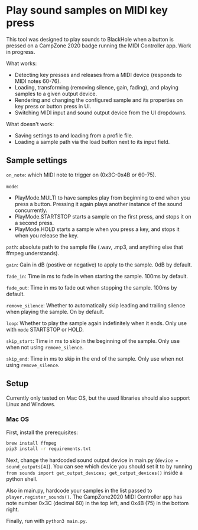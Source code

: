 # Play sound samples on MIDI key press

This tool was designed to play sounds to BlackHole when a button is pressed on a CampZone 2020 badge running the MIDI Controller app. Work in progress.

What works:
* Detecting key presses and releases from a MIDI device (responds to MIDI notes 60-76).
* Loading, transforming (removing silence, gain, fading), and playing samples to a given output device.
* Rendering and changing the configured sample and its properties on key press or button press in UI.
* Switching MIDI input and sound output device from the UI dropdowns.

What doesn't work:
* Saving settings to and loading from a profile file.
* Loading a sample path via the load button next to its input field.

## Sample settings
`on_note`: which MIDI note to trigger on (0x3C-0x4B or 60-75).

`mode`:
* PlayMode.MULTI to have samples play from beginning to end when you press a button. Pressing it again plays another instance of the sound concurrently.
* PlayMode.STARTSTOP starts a sample on the first press, and stops it on a second press.
* PlayMode.HOLD starts a sample when you press a key, and stops it when you release the key.

`path`: absolute path to the sample file (.wav, .mp3, and anything else that ffmpeg understands).

`gain`: Gain in dB (postive or negative) to apply to the sample. 0dB by default.

`fade_in`: Time in ms to fade in when starting the sample. 100ms by default.

`fade_out`: Time in ms to fade out when stopping the sample. 100ms by default.

`remove_silence`: Whether to automatically skip leading and trailing silence when playing the sample. On by default.

`loop`: Whether to play the sample again indefinitely when it ends. Only use with `mode` STARTSTOP or HOLD.

`skip_start`: Time in ms to skip in the beginning of the sample. Only use when not using `remove_silence`.

`skip_end`: Time in ms to skip in the end of the sample. Only use when not using `remove_silence`.
 
## Setup
Currently only tested on Mac OS, but the used libraries should also support Linux and Windows.

### Mac OS
First, install the prerequisites:
```bash
brew install ffmpeg
pip3 install -r requirements.txt
```

Next, change the hardcoded sound output device in main.py (`device = sound_outputs[4]`). You can see which device you should set it to by running `from sounds import get_output_devices; get_output_devices()` inside a python shell.

Also in main.py, hardcode your samples in the list passed to `player.register_sounds()`. The CampZone2020 MIDI Controller app has note number 0x3C (decimal 60) in the top left, and 0x4B (75) in the bottom right.

Finally, run with `python3 main.py`.
